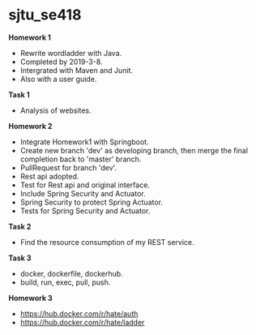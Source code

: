 # sjtu_se418

**Homework 1**
- Rewrite wordladder with Java.
- Completed by 2019-3-8.
- Intergrated with Maven and Junit.
- Also with a user guide.

**Task 1**
- Analysis of websites.

**Homework 2**
- Integrate Homework1 with Springboot.
- Create new branch 'dev' as developing branch, then merge the final completion back to 'master' branch.
- PullRequest for branch 'dev'.
- Rest api adopted.
- Test for Rest api and original interface.
- Include Spring Security and Actuator.
- Spring Security to protect Spring Actuator.
- Tests for Spring Security and Actuator.

**Task 2**
- Find the resource consumption of my REST service.

**Task 3**
- docker, dockerfile, dockerhub.
- build, run, exec, pull, push.

**Homework 3**
- https://hub.docker.com/r/hate/auth
- https://hub.docker.com/r/hate/ladder
